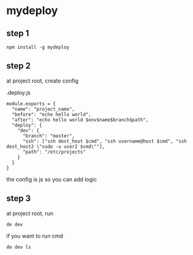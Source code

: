mydeploy
======

## step 1

```
npm install -g mydeploy
```

## step 2

at project root, create config

.deploy.js
```
module.exports = {
  "name": "project_name",
  "before": "echo hello world",
  "after": "echo hello world $env$name$branch$path",
  "deploy": {
    "dev": {
      "branch": "master",
      "ssh": ["ssh dest_host $cmd", "ssh username@host $cmd", "ssh dest_host2 \"sudo -u user2 $cmd\""],
      "path": "/etc/projects"
    }
  }
}
```

the config is js so you can add logic

## step 3

at project root, run

```
de dev
```

if you want to run cmd
```
de dev ls
```
